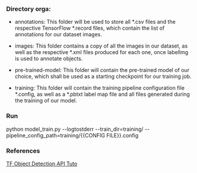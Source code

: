 ### Directory orga: 

* annotations: This folder will be used to store all *.csv files and the respective TensorFlow *.record files, which contain the list of annotations for our dataset images.

* images: This folder contains a copy of all the images in our dataset, as well as the respective *.xml files produced for each one, once labelImg is used to annotate objects.

* pre-trained-model: This folder will contain the pre-trained model of our choice, which shall be used as a starting checkpoint for our training job.

* training: This folder will contain the training pipeline configuration file *.config, as well as a *.pbtxt label map file and all files generated during the training of our model.

### Run
python model_train.py --logtostderr --train_dir=training/ --pipeline_config_path=training/{{CONFIG FILE}}.config

### References
[TF Object Detection API Tuto](https://tensorflow-object-detection-api-tutorial.readthedocs.io/en/latest/training.html#annotating-images)
